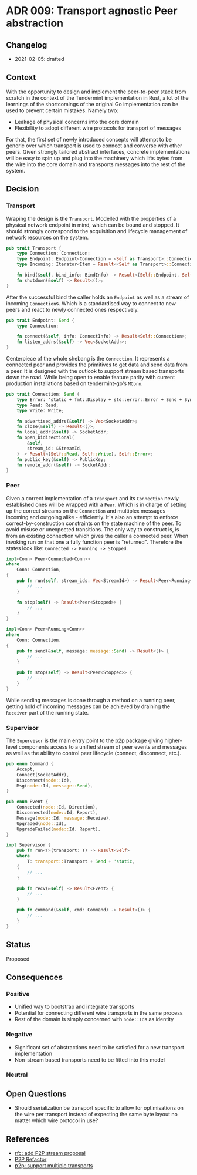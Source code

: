 # ADR 009: Transport agnostic Peer abstraction

## Changelog
* 2021-02-05: drafted

## Context

With the opportunity to design and implement the peer-to-peer stack from
scratch in the context of the Tendermint implementation in Rust, a lot of the
learnings of the shortcomings of the original Go implementation can be used to
prevent certain mistakes. Namely two:

* Leakage of physical concerns into the core domain
* Flexibility to adopt different wire protocols for transport of messages

For that, the first set of newly introduced concepts will attempt to be generic
over which transport is used to connect and converse with other peers. Given
strongly tailored abstract interfaces, concrete implementations will be easy to
spin up and plug into the machinery which lifts bytes from the wire into the
core domain and transports messages into the rest of the system.

## Decision

### Transport

Wraping the design is the `Transport`. Modelled with the properties of
a physical network endpoint in mind, which can be bound and stopped. It should
strongly correspond to the acquisition and lifecycle management of network
resources on the system.

``` rust
pub trait Transport {
    type Connection: Connection;
    type Endpoint: Endpoint<Connection = <Self as Transport>::Connection>;
    type Incoming: Iterator<Item = Result<<Self as Transport>::Connection>> + Send;

    fn bind(&self, bind_info: BindInfo) -> Result<(Self::Endpoint, Self::Incoming)>;
    fn shutdown(&self) -> Result<()>;
}
```

After the successful bind the caller holds an `Endpoint` as well as a stream of
incoming `Connection`s. Which is a standardised way to connect to new peers and
react to newly connected ones respectively.

``` rust
pub trait Endpoint: Send {
    type Connection;

    fn connect(&self, info: ConnectInfo) -> Result<Self::Connection>;
    fn listen_addrs(&self) -> Vec<SocketAddr>;
}
```

Centerpiece of the whole shebang is the `Connection`. It represents a connected
peer and provides the primitives to get data and send data from a peer. It is
designed with the outlook to support stream based transports down the road.
While being open to enable feature parity with current production installations
based on tendermint-go's `MConn`.

``` rust
pub trait Connection: Send {
    type Error: 'static + fmt::Display + std::error::Error + Send + Sync;
    type Read: Read;
    type Write: Write;

    fn advertised_addrs(&self) -> Vec<SocketAddr>;
    fn close(&self) -> Result<()>;
    fn local_addr(&self) -> SocketAddr;
    fn open_bidirectional(
        &self,
        stream_id: &StreamId,
    ) -> Result<(Self::Read, Self::Write), Self::Error>;
    fn public_key(&self) -> PublicKey;
    fn remote_addr(&self) -> SocketAddr;
}
```

### Peer

Given a correct implementation of a `Transport` and its `Connection` newly
established ones will be wrapped with a `Peer`. Which is in charge of setting
up the correct streams on the `Connection` and multiplex messages - incoming
and outgoing alike - efficiently. It's also an attempt to enforce
correct-by-construction constraints on the state machine of the peer. To avoid
misuse or unexpected transitions. The only way to construct is, is from an
existing connection which gives the caller a connected peer. When invoking run
on that one a fully function peer is "returned". Therefore the states look
like: `Connected -> Running -> Stopped`.

``` rust
impl<Conn> Peer<Connected<Conn>>
where
    Conn: Connection,
{
    pub fn run(self, stream_ids: Vec<StreamId>) -> Result<Peer<Running<Conn>>> {
        // ...
    }

    fn stop(self) -> Result<Peer<Stopped>> {
        // ...
    }
}

impl<Conn> Peer<Running<Conn>>
where
    Conn: Connection,
{
    pub fn send(&self, message: message::Send) -> Result<()> {
        // ...
    }

    pub fn stop(self) -> Result<Peer<Stopped>> {
        // ...
    }
}
```

While sending messages is done through a method on a running peer, getting hold
of incoming messages can be achieved by draining the `Receiver` part of the
running state.


### Supervisor

The `Supervisor` is the main entry point to the p2p package giving higher-level
components access to a unified stream of peer events and messages as well as
the ability to control peer lifecycle (connect, disconnect, etc.).

``` rust
pub enum Command {
    Accept,
    Connect(SocketAddr),
    Disconnect(node::Id),
    Msg(node::Id, message::Send),
}

pub enum Event {
    Connected(node::Id, Direction),
    Disconnected(node::Id, Report),
    Message(node::Id, message::Receive),
    Upgraded(node::Id),
    UpgradeFailed(node::Id, Report),
}

impl Supervisor {
    pub fn run<T>(transport: T) -> Result<Self>
    where
        T: transport::Transport + Send + 'static,
    {
        // ...
    }

    pub fn recv(&self) -> Result<Event> {
        // ...
    }

    pub fn command(&self, cmd: Command) -> Result<()> {
        // ...
    }
}
```

## Status

Proposed

## Consequences

### Positive

* Unified way to bootstrap and integrate transports
* Potential for connecting different wire transports in the same process
* Rest of the domain is simply concerned with `node::Id`s as identity

### Negative

* Significant set of abstractions need to be satisfied for a new transport
  implementation
* Non-stream based transports need to be fitted into this model

### Neutral

## Open Questions

* Should serialization be transport specific to allow for optimisations on the
  wire per transport instead of expecting the same byte layout no matter which
  wire protocol in use?

## References

* [rfc: add P2P stream proposal](https://github.com/tendermint/spec/pull/227)
* [P2P Refactor](https://github.com/tendermint/tendermint/issues/2067)
* [p2p: support multiple transports](https://github.com/tendermint/tendermint/issues/5587)
